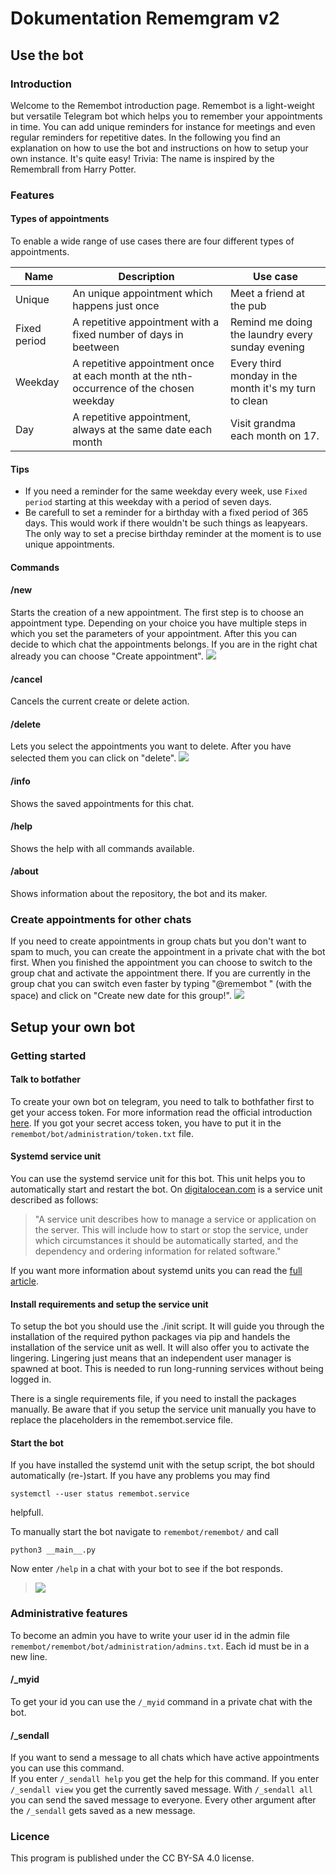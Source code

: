 # Dokumentation Rememgram v2


## Use the bot
### Introduction
Welcome to the Remembot introduction page. Remembot is a light-weight but versatile Telegram bot which helps you to remember your appointments in time. You can add unique reminders for instance for meetings and even regular reminders for repetitive dates.
In the following you find an explanation on how to use the bot and instructions on how to setup your own instance. It's quite easy!
Trivia: The name is inspired by the Remembrall from Harry Potter.

### Features
#### Types of appointments
To enable a wide range of use cases there are four different types of appointments.

| Name | Description | Use case |
| ---- | ----------- | -------- |
| Unique | An unique appointment which happens just once | Meet a friend at the pub |
| Fixed period | A repetitive appointment with a fixed number of days in beetween | Remind me doing the laundry every sunday evening |
| Weekday | A repetitive appointment once at each month at the nth-occurrence of the chosen weekday | Every third monday in the month it's my turn to clean |
| Day | A repetitive appointment, always at the same date each month | Visit grandma each month on 17. |

#### Tips
- If you need a reminder for the same weekday every week, use ```Fixed period``` starting at this weekday with a period of seven days.
- Be carefull to set a reminder for a birthday with a fixed period of 365 days. This would work if there wouldn't be such things as leapyears. The only way to set a precise birthday reminder at the moment is to use unique appointments.

#### Commands
#### /new
Starts the creation of a new appointment.
The first step is to choose an appointment type.
Depending on your choice you have multiple steps in which you set the parameters of your appointment. After this you can decide to which chat the appointments belongs. If you are in the right chat already you can choose "Create appointment". 
![](documentation/images/new_appointment.gif)

#### /cancel
Cancels the current create or delete action.

#### /delete
Lets you select the appointments you want to delete. After you have selected them you can click on "delete".
![](documentation/images/delete_appointments.gif)

#### /info
Shows the saved appointments for this chat.

#### /help
Shows the help with all commands available.

#### /about
Shows information about the repository, the bot and its maker.

### Create appointments for other chats
If you need to create appointments in group chats but you don't want to spam to much, you can create the appointment in a private chat with the bot first. When you finished the appointment you can choose to switch to the group chat and activate the appointment there. If you are currently in the group chat you can switch even faster by typing "@remembot " (with the space) and click on "Create new date for this group!".
![](documentation/images/create_for_other_chat.gif)

## Setup your own bot
### Getting started
#### Talk to botfather
To create your own bot on telegram, you need to talk to bothfather first to get your access token. For more information read the official introduction [here](https://core.telegram.org/bots).
If you got your secret access token, you have to put it in the `remembot/bot/administration/token.txt` file.

#### Systemd service unit
You can use the systemd service unit for this bot. This unit helps you to automatically start and restart the bot. On [digitalocean.com](https://www.digitalocean.com/community/tutorials/understanding-systemd-units-and-unit-files) is a service unit described as follows:
> "A service unit describes how to manage a service or application on the server. This will include how to start or stop the service, under which circumstances it should be automatically started, and the dependency and ordering information for related software."

If you want more information about systemd units you can read the [full article](https://www.digitalocean.com/community/tutorials/understanding-systemd-units-and-unit-files).

#### Install requirements and setup the service unit
To setup the bot you should use the ./init script. It will guide you through the installation of the required python packages via pip and handels the installation of the service unit as well.
It will also offer you to activate the lingering. Lingering just means that an independent user manager is spawned at boot. This is needed to run long-running services without being logged in.

There is a single requirements file, if you need to install the packages manually.
Be aware that if you setup the service unit manually you have to replace the placeholders in the remembot.service file.

#### Start the bot
If you have installed the systemd unit with the setup script, the bot should automatically (re-)start. If you have any problems you may find
```
systemctl --user status remembot.service
```
helpfull.

To manually start the bot navigate to `remembot/remembot/` and call
```
python3 __main__.py
```
Now enter `/help` in a chat with your bot to see if the bot responds.
>![](documentation/images/help.gif)

### Administrative features
To become an admin you have to write your user id in the admin file `remembot/remembot/bot/administration/admins.txt`. Each id must be in a new line.

#### /_myid
To get your id you can use the `/_myid` command in a private chat with the bot.

#### /_sendall
If you want to send a message to all chats which have active appointments you can use this command.  
If you enter `/_sendall help` you get the help for this command. If you enter `/_sendall view` you get the currently saved message. With `/_sendall all` you can send the saved message to everyone. Every other argument after the `/_sendall` gets saved as a new message. 

### Licence 
This program is published under the CC BY-SA 4.0 license.
